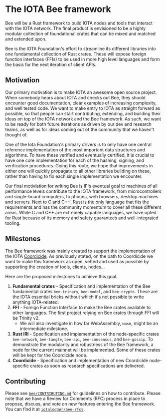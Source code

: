 # The IOTA Bee framework

Bee will be a Rust framework to build IOTA nodes and tools that interact with
the IOTA network. The final product is envisioned to be a highly modular
collection of foundational crates that can be mixed and matched and extended
upon.

Bee is the IOTA Foundation's effort to streamline its different libraries into
one fundamental collection of Rust crates. These will expose foreign function
interfaces (FFIs) to be used in more high level languages and form the basis
for the next iteration of client APIs.

## Motivation

Our primary motivation is to make IOTA an awesome open source project. When
somebody hears about IOTA and checks out Bee, they should encounter good
documentation, clear examples of increasing complexity, and well tested code.
We want to make entry to IOTA as straight forward as possible, so that people
can start contributing, extending, and building their ideas on top of the IOTA
network and the Bee framework. As such, we want to be ready for both future
iterations as driven by our dev and research teams, as well as for ideas coming
out of the community that we haven't thought of.

One of the Iota Foundation's primary drivers is to only have one central
reference implementation of the most important data structures and algorithms.
To have these verified and eventually certified, it is crucial to have one core
implementation for each of the hashing, signing, and verification procedures.
Going this route, we hope that improvements in either one will quickly
propagate to all other libraries building on these, rather than having to fix
each single implementation we encounter.

Our final motiviation for writing Bee is IF's eventual goal to machines of all
performance levels contribute to the IOTA framework, from microcontrollers and
single-board computers, to phones, web browsers, desktop machines and servers.
Next to C and C++, Rust is the only language that fits the requirements and has
the community momentum to cover all these different areas. While C and C++ are
extremely capable languages, we have opted for Rust because of its memory and
safety guarantees and well-integrated tooling.

## Milestones

The Bee framework was mainly created to support the implementation of the IOTA
[Coordicide](https://coordicide.iota.org/). As previously stated, on the path
to Coordicide we want to make this framework as open, vetted and used as
possible by supporting the creation of tools, clients, nodes...

Here are the proposed milestones to achieve this goal.

1. **Fundamental crates** - Specification and implementation of the Bee
   fundamental crates `bee-trinary`, `bee-model`, and `bee-crypto`. These are
   the IOTA essential bricks without which it's not possible to write anything
   IOTA-related.
2. **FFI** - Foreign Function Interface to make the Bee crates available to
   other languages. The first project relying on Bee crates through FFI will be
   Trinity v2.
    + We will also investigate in how far WebAssembly, `wasm`, might be an
      intermediate milestone.
3. **Rust IRI** - Specification and implementation of the node-specific crates
   `bee-network`, `bee-tangle`, `bee-api`, `bee-consensus`, and `bee-gossip`.
   To demonstrate the modularity and robustness of the Bee framework, a node
   for the current mainnet will be implemented. Some of these crates will be
   kept for the Coordicide node.
4. **Coordicide** - Specification and implementation of new Coordicide
   node-specific crates as soon as research specifications are delivered.

## Contributing

Please see
[`bee/CONTRIBUTING.md`](https://github.com/iotaledger/bee/blob/master/CONTRIBUTING.md)
for guidelines on how to contribute. Please note that we have a Review for
Comments (RFC) process in place to propose, discuss, and vote on new features
entering the Bee framework. You can find it at
[`iotaledger/bee-rfcs`](https://github.com/iotaledger/bee-rfcs/).
